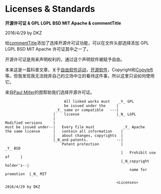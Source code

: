 # Licenses & Standards

**开源许可证 & GPL LGPL BSD MIT Apache & commentTitle**

2016/4/29 by DKZ



给[commentTitle](https://github.com/davidkingzyb/commentTitle)添加了选择开源许可证功能，可以在文件头部选择添加 GPL LGPL BSD MIT Apache 许可证其中之一了。

开源许可证是用来声明权利的，通过这个声明软件被赋予自由。

本来这是一篇科普文章，关于[自由软件运动](https://zh.wikipedia.org/wiki/%E8%87%AA%E7%94%B1%E8%BD%AF%E4%BB%B6%E8%BF%90%E5%8A%A8)，[开源软件](https://zh.wikipedia.org/wiki/%E5%BC%80%E6%BA%90%E8%BD%AF%E4%BB%B6)，Copyright和[Copyleft](https://zh.wikipedia.org/wiki/Copyleft)等。但我发现我无法抛弃自己的立场中立的看待这件事，所以这里只谈如何使用它。

来自[Paul Miller](http://paulmillr.com/posts/simple-description-of-popular-software-licenses/)的图帮助我们选择开源许可证。


	                           All linked works must    _Y_ GPL
	                           be issued under the     |
	                       _Y_ same or compatible   ---| 
	                      |    license                 |_N_ LGPL
	                      |
	Modified versions     |
	must be issued under--|   Every file must             _Y_ Apache
	the same license      |   contain all information    |
	                      |   about changes, copyrights  | 
	                      |_N_and patents.             --|         
	                          Patent protection          |                        _Y_ BSD
 	                                                     |   Prohibit use of     |
	                                                     |_N_copyright holder's--|
	                                                         name for promotion  |_N_ MIT
	                                                         
	                                                   <Licenses>       2016/4/29 by DKZ
                                                     



